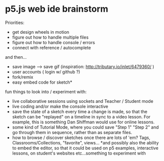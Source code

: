 # p5.js web ide brainstorm


Priorities:
- get design wheels in motion
- figure out how to handle multiple files
- figure out how to handle console / errors
- connect with reference / autocomplete

and then...
- save image --> save gif (inspiration: http://tributary.io/inlet/6479360/ )
- user accounts ( login w/ github ?)
- fork/remix
- easy embed code for sketch*

fun things to look into / experiment with:
- live collaborative sessions using sockets and Teacher / Student mode
- live coding and/or make the console interactive
- save the state of a sketch every time a change is made, so that the sketch can be "replayed" on a timeline in sync to a video lesson. For example, this is something Dan Shiffman would use for online lessons.
- some kind of Tutorial Mode, where you could save "Step 1" "Step 2" and go through them in sequence, rather than as separate files.
- how to browse / discover sketches once there are lots of 'em? Tags, Classrooms/Collections, "favorite", views...
*and possibly also the ability to embed the editor, so that it could be used on p5 examples, interactive lessons, on student's websites etc...something to experiment with

